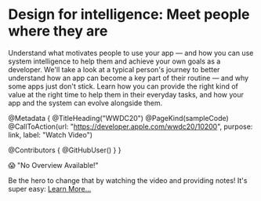 # Design for intelligence: Meet people where they are

Understand what motivates people to use your app — and how you can use system intelligence to help them and achieve your own goals as a developer. We'll take a look at a typical person's journey to better understand how an app can become a key part of their routine — and why some apps just don't stick. Learn how you can provide the right kind of value at the right time to help them in their everyday tasks, and how your app and the system can evolve alongside them.

@Metadata {
   @TitleHeading("WWDC20")
   @PageKind(sampleCode)
   @CallToAction(url: "https://developer.apple.com/wwdc20/10200", purpose: link, label: "Watch Video")

   @Contributors {
      @GitHubUser(<replace this with your GitHub handle>)
   }
}

😱 "No Overview Available!"

Be the hero to change that by watching the video and providing notes! It's super easy:
 [Learn More…](https://wwdcnotes.github.io/WWDCNotes/documentation/wwdcnotes/contributing)
